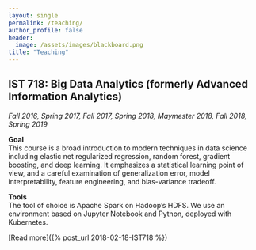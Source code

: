 ```yaml
---
layout: single
permalink: /teaching/
author_profile: false
header:
  image: /assets/images/blackboard.png  
title: "Teaching"
---
```


## IST 718: Big Data Analytics (formerly Advanced Information Analytics) 
_Fall 2016, Spring 2017, Fall 2017, Spring 2018, Maymester 2018, Fall 2018, Spring 2019_ 
 
**Goal**  
This course is a broad introduction to modern techniques in data science including elastic net regularized regression, random forest, gradient boosting, and deep learning. It emphasizes a statistical learning point of view, and a careful examination of generalization error, model interpretability, feature engineering, and bias-variance tradeoff.
  
**Tools**  
The tool of choice is Apache Spark on Hadoop’s HDFS. We use an environment based on Jupyter Notebook and Python, deployed with Kubernetes.

[Read more]({% post_url 2018-02-18-IST718 %})